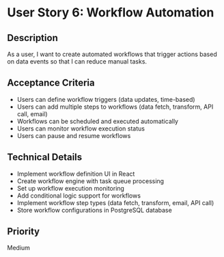 # User Story 6: Workflow Automation

## Description
As a user, I want to create automated workflows that trigger actions based on data events so that I can reduce manual tasks.

## Acceptance Criteria
- Users can define workflow triggers (data updates, time-based)
- Users can add multiple steps to workflows (data fetch, transform, API call, email)
- Workflows can be scheduled and executed automatically
- Users can monitor workflow execution status
- Users can pause and resume workflows

## Technical Details
- Implement workflow definition UI in React
- Create workflow engine with task queue processing
- Set up workflow execution monitoring
- Add conditional logic support for workflows
- Implement workflow step types (data fetch, transform, email, API call)
- Store workflow configurations in PostgreSQL database

## Priority
Medium